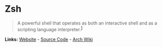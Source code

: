 # Zsh

> A powerful shell that operates as both an interactive shell and as a scripting language interpreter.<sup>[1][desc]</sup>

**Links:** [Website] - [Source Code] - [Arch Wiki]

[website]: https://www.zsh.org/
[desc]: https://wiki.archlinux.org/title/Zsh
[source code]: https://zsh.sourceforge.io/
[arch wiki]: https://wiki.archlinux.org/title/Zsh
